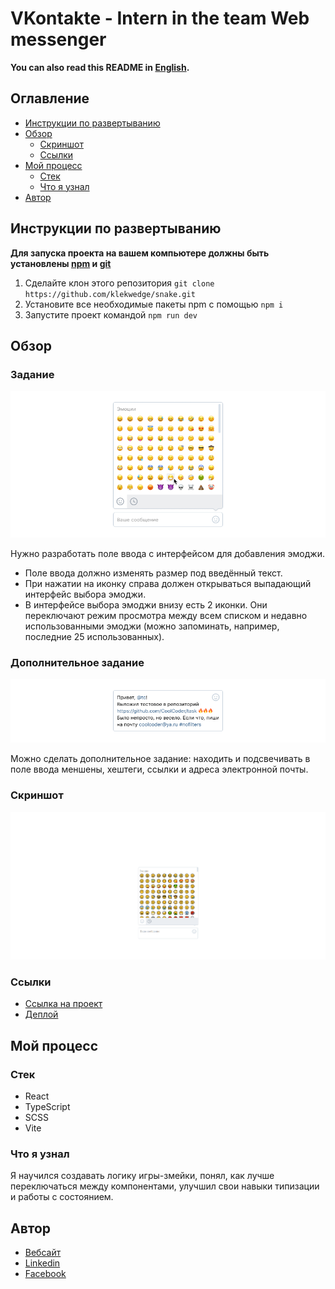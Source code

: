 # VKontakte - Intern in the team Web messenger

**You can also read this README in [English](https://github.com/klekwedge/snake/blob/main/README.EN.md).**

## Оглавление

- [Инструкции по развертыванию](#инструкции-по-развертыванию)
- [Обзор](#обзор)
  - [Скриншот](#скриншот)
  - [Ссылки](#ссылки)
- [Мой процесс](#мой-процесс)
  - [Стек](#стек)
  - [Что я узнал](#что-я-узнал)
- [Автор](#автор)

## Инструкции по развертыванию

**Для запуска проекта на вашем компьютере должны быть установлены [npm](https://nodejs.org/en/) и [git](https://git-scm.com/downloads)**

1. Сделайте клон этого репозитория ```git clone https://github.com/klekwedge/snake.git```
2. Установите все необходимые пакеты npm с помощью ```npm i```
3. Запустите проект командой ```npm run dev```

## Обзор

### Задание
![Поле ввода с раскрытым интерфейсом выбора эмоджи](preview/emojipicker_expanded.png)

Нужно разработать поле ввода с интерфейсом для добавления эмоджи.

- Поле ввода должно изменять размер под введённый текст.
- При нажатии на иконку справа должен открываться выпадающий интерфейс выбора эмоджи.
- В интерфейсе выбора эмоджи внизу есть 2 иконки. Они переключают режим просмотра между всем списком и недавно использованными эмоджи (можно запоминать, например, последние 25 использованных).

### Дополнительное задание
![Поле ввода с подсвеченными элементами](preview/emojipicker_filled.png)

Можно сделать дополнительное задание: находить и подсвечивать в поле ввода меншены, хештеги, ссылки и адреса электронной почты.

### Скриншот
![Главный экран](./preview/screenshot.png)

### Ссылки

- [Ссылка на проект](https://github.com/klekwedge/snake)
- [Деплой](https://klekwedge-snake.vercel.app/)

## Мой процесс

### Стек

- React
- TypeScript
- SCSS
- Vite

### Что я узнал

Я научился создавать логику игры-змейки, понял, как лучше переключаться между компонентами, улучшил свои навыки типизации и работы с состоянием.

## Автор

- [Вебсайт](https://klekwedge-cv.vercel.app/)
- [Linkedin](https://www.linkedin.com/in/klekwedge/)
- [Facebook](https://www.facebook.com/klekwedge)
